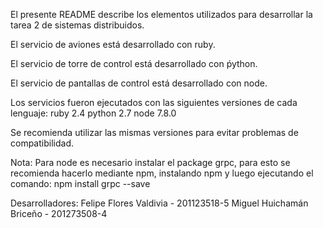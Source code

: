 El presente README describe los elementos utilizados para desarrollar la tarea 2 de sistemas distribuidos.

El servicio de aviones está desarrollado con ruby.

El servicio de torre de control está desarrollado con ṕython.

El servicio de pantallas de control está desarrollado con node.

Los servicios fueron ejecutados con las siguientes versiones de cada lenguaje:
ruby 2.4
python 2.7
node 7.8.0

Se recomienda utilizar las mismas versiones para evitar problemas de compatibilidad.


Nota: Para node es necesario instalar el package grpc, para esto se recomienda hacerlo mediante npm, instalando npm y luego ejecutando el comando:
npm install grpc --save


Desarrolladores: 
Felipe Flores Valdivia - 201123518-5
Miguel Huichamán Briceño - 201273508-4